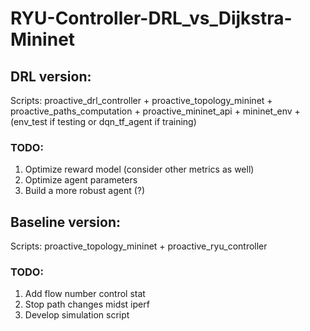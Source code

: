 # RYU-Controller-DRL_vs_Dijkstra-Mininet #

## DRL version: ##
Scripts: proactive_drl_controller + proactive_topology_mininet + proactive_paths_computation + proactive_mininet_api + mininet_env + (env_test if testing or dqn_tf_agent if training)

### TODO: ###
1) Optimize reward model (consider other metrics as well)
2) Optimize agent parameters
3) Build a more robust agent (?)


## Baseline version: ## 
Scripts: proactive_topology_mininet + proactive_ryu_controller

### TODO: ###
1) Add flow number control stat
2) Stop path changes midst iperf
3) Develop simulation script
